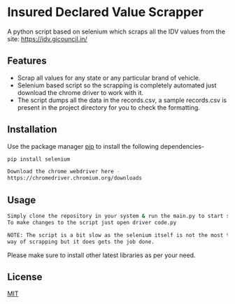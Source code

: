 # Insured Declared Value Scrapper

A python script based on selenium which scraps all the IDV values from the site: https://idv.gicouncil.in/

## Features
- Scrap all values for any state or any particular brand of vehicle.
- Selenium based script so the scrapping is completely automated just download the chrome driver to work with it.
- The script dumps all the data in the records.csv, a sample records.csv is present in the project directory for you to check the formatting.

## Installation

Use the package manager [pip](https://pip.pypa.io/en/stable/) to install the following dependencies-

```bash
pip install selenium
```

```bash
Download the chrome webdriver here - 
https://chromedriver.chromium.org/downloads
```

## Usage

```bash
Simply clone the repository in your system & run the main.py to start scrapping.
To make changes to the script just open driver code.py

NOTE: The script is a bit slow as the selenium itself is not the most time saving
way of scrapping but it does gets the job done.

```

Please make sure to install other latest libraries as per your need.

## License
[MIT](https://choosealicense.com/licenses/mit/)
